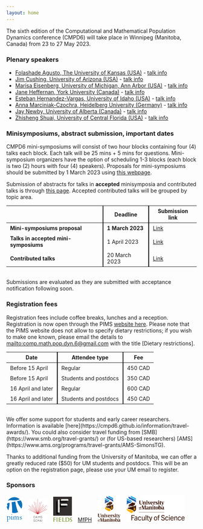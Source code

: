 ```yaml
---
layout: home
---
```


The sixth edition of the Computational and Mathematical Population Dynamics conference (CMPD6) will take place in Winnipeg (Manitoba, Canada) from 23 to 27 May 2023.

### Plenary speakers

- [Folashade Agusto, The University of Kansas (USA)](https://eeb.ku.edu/people/folashade-agusto) - [talk info](/speakers/folashade-agusto/)
- [Jim Cushing, University of Arizona (USA)](https://www.math.arizona.edu/~cushing/) - [talk info](/speakers/jim-cushing/)
- [Marisa Eisenberg, University of Michigan, Ann Arbor (USA)](http://websites.umich.edu/~marisae/index.html) - [talk info](/speakers/marisa-eisenberg/)
- [Jane Heffernan, York University (Canada)](https://jmheffer.mathstats.yorku.ca/) - [talk info](/speakers/jane-heffernan/)
- [Esteban Hernandez-Vargas, University of Idaho (USA)](https://www.systemsmedicine.de/) - [talk info](/speakers/esteban-hernandez-vargas/)
- [Anna Marciniak-Czochra, Heidelberg University (Germany)](http://wwwagmarciniak.iwr.uni-heidelberg.de/folder_people/Anna.Marciniak/index.html) - [talk info](/speakers/anna-marciniak-czochra/)
- [Jay Newby, University of Alberta (Canada)](https://newby-jay.github.io/) - [talk info](/speakers/jay-newby/)
- [Zhisheng Shuai, University of Central Florida (USA)](https://sciences.ucf.edu/math/zshuai/) - [talk info](/speakers/zhisheng-shuai/)

### Minisymposiums, abstract submission, important dates

CMPD6 mini-symposiums will consist of two hour blocks containing four (4) talks each block. Each talk will be 25 mins + 5 mins for questions. Mini-symposium organizers have the option of scheduling 1-3 blocks (each block is two (2) hours with four (4) speakers). 
Proposals for mini-symposiums should be submitted by 1 March 2023 using [this webpage](https://ubc.ca1.qualtrics.com/jfe/form/SV_ekrrK2MDLYVVYMu). 

Submission of abstracts for talks in **accepted** minisymposia and contributed talks is through [this page](https://ubc.ca1.qualtrics.com/jfe/form/SV_2obQO8rCLMNNSWa). Accepted contributed talks will be grouped by topic area.

<style>
    table th + th { border-left:2px solid black; }
    table td + td { border-left:2px solid black; }
    th {padding:5px 10px 5px 10px;}
    td {padding:5px 10px 5px 10px;}
</style>

|   | Deadline | Submission link |
|---|----------|-----------------|
| **Mini-symposiums proposal** | **1 March 2023** | [Link](https://ubc.ca1.qualtrics.com/jfe/form/SV_ekrrK2MDLYVVYMu)  |
| **Talks in accepted mini-symposiums** | 1 April 2023 | [Link](https://ubc.ca1.qualtrics.com/jfe/form/SV_2obQO8rCLMNNSWa) |
| **Contributed talks** | 20 March 2023 | [Link](https://ubc.ca1.qualtrics.com/jfe/form/SV_2obQO8rCLMNNSWa)  |

<br>
Submissions are evaluated as they are submitted with acceptance notification following soon.

### Registration fees

Registration fees include coffee breaks, lunches and a reception. Registration is now open through the PIMS [website here](https://www.pims.math.ca/scientific-event/230523-cmpd). Please note that the PIMS website does not allow to specify dietary restrictions; if you wish to make one known, please email the details to [mailto:comp.math.pop.dyn.6@gmail.com](comp.math.pop.dyn.6@gmail.com) with the title [Dietary restrictions].

<style>
    table th + th { border-left:2px solid black; }
    table td + td { border-left:2px solid black; }
    th {padding:5px 10px 5px 10px;}
    td {padding:5px 10px 5px 10px;}
</style>

| Date | Attendee type | Fee |
|------|---------------|-----|
| Before 15 April | Regular | 450 CAD |
| Before 15 April | Students and postdocs | 350 CAD |
| 16 April and later | Regular | 600 CAD |
| 16 April and later | Students and postdocs | 450 CAD |

<br>
We offer some support for students and early career researchers. Information is available [here](https://cmpd6.github.io/information/travel-awards/). You could also consider travel funding from [SMB](https://www.smb.org/travel-grants/) or (for US-based researchers) [AMS](https://www.ams.org/programs/travel-grants/AMS-SimonsTG).

Thanks to additional funding from the University of Manitoba, we can offer a greatly reduced rate ($50) for UM students and postdocs. This will be an option on the registration page, please use your UM email to register.

### Sponsors
[![](/assets/images/logo_PIMS.png)](https://www.pims.math.ca/) &nbsp;&nbsp; [![](/assets/images/logo_CAIMS.png)](https://caims.ca/) &nbsp;&nbsp; [![](/assets/images/Fields_Logo_Small.jpg)](http://www.fields.utoronto.ca/) &nbsp;&nbsp; [MfPH](http://www.fields.utoronto.ca/activities/public-health) &nbsp;&nbsp; [<img src="/assets/images/UM-logo-vertical.png"  style="height:70px;">](https://umanitoba.ca/) &nbsp;&nbsp; [<img src="/assets/images/UM-Science-logo-vert.png"  style="height:70px;">](https://umanitoba.ca/science/)
